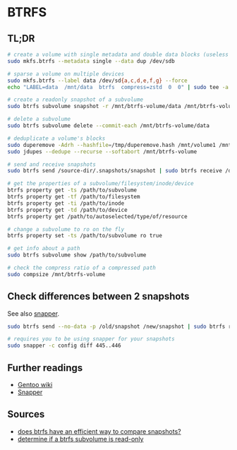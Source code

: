 # BTRFS

## TL;DR

```sh
# create a volume with single metadata and double data blocks (useless but good example)
sudo mkfs.btrfs --metadata single --data dup /dev/sdb

# sparse a volume on multiple devices
sudo mkfs.btrfs --label data /dev/sd{a,c,d,e,f,g} --force
echo "LABEL=data  /mnt/data  btrfs  compress=zstd  0  0" | sudo tee -a /etc/fstab

# create a readonly snapshot of a subvolume
sudo btrfs subvolume snapshot -r /mnt/btrfs-volume/data /mnt/btrfs-volume/snapshot

# delete a subvolume
sudo btrfs subvolume delete --commit-each /mnt/btrfs-volume/data

# deduplicate a volume's blocks
sudo duperemove -Adrh --hashfile=/tmp/duperemove.hash /mnt/volume1 /mnt volume2
sudo jdupes --dedupe --recurse --softabort /mnt/btrfs-volume

# send and receive snapshots
sudo btrfs send /source-dir/.snapshots/snapshot | sudo btrfs receive /dest-dir/.snapshots/

# get the properties of a subvolume/filesystem/inode/device
btrfs property get -ts /path/to/subvolume
btrfs property get -tf /path/to/filesystem
btrfs property get -ti /path/to/inode
btrfs property get -td /path/to/device
btrfs property get /path/to/autoselected/type/of/resource

# change a subvolume to ro on the fly
btrfs property set -ts /path/to/subvolume ro true

# get info about a path
sudo btrfs subvolume show /path/to/subvolume

# check the compress ratio of a compressed path
sudo compsize /mnt/btrfs-volume
```

## Check differences between 2 snapshots

See also [snapper].

```sh
sudo btrfs send --no-data -p /old/snapshot /new/snapshot | sudo btrfs receive --dump

# requires you to be using snapper for your snapshots
sudo snapper -c config diff 445..446
```

## Further readings

- [Gentoo wiki]
- [Snapper]

[gentoo wiki]: https://wiki.gentoo.org/wiki/Btrfs
[snapper]: snapper.md

## Sources

- [does btrfs have an efficient way to compare snapshots?]
- [determine if a btrfs subvolume is read-only]

[determine if a btrfs subvolume is read-only]: https://unix.stackexchange.com/questions/375645/determine-if-btrfs-subvolume-is-read-only#375646
[does btrfs have an efficient way to compare snapshots?]: https://serverfault.com/questions/399894/does-btrfs-have-an-efficient-way-to-compare-snapshots#419444
